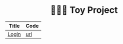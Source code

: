 <div align="center">

# 🏄🏼‍♀️ Toy Project
  
| Title | Code | 
|  ---  | --- |
| [Login]([https://github.com/ChaejinE/Toy-Project/tree/main/login#login](https://github.com/ChaejinE/Toy-Project/blob/main/login/README.md)) | [url](https://github.com/ChaejinE/Toy-Project/tree/main/login) |

</div>
